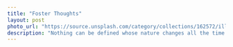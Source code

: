 ```yaml
---
title: "Foster Thoughts"
layout: post
photo_url: "https://source.unsplash.com/category/collections/162572/illuminated"
description: "Nothing can be defined whose nature changes all the time. In addition, the object in question must be a unitary phenomenon, even if its unity may be complex. If definitions are to provide the basis of knowledge, they require some kind of essentialism. This presupposition is indeed made explicit in the Euthyphro, where Plato employs for the first time the terminology that will be characteristic of his full-fledged theory of the Forms."
---
```


